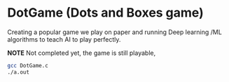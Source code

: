 # DotGame (Dots and Boxes game)

Creating a popular game we play on paper and running Deep learning /ML algorithms to teach AI to play perfectly.

**NOTE** Not completed yet, the game is still playable, 
```bash
gcc DotGame.c
./a.out
```
